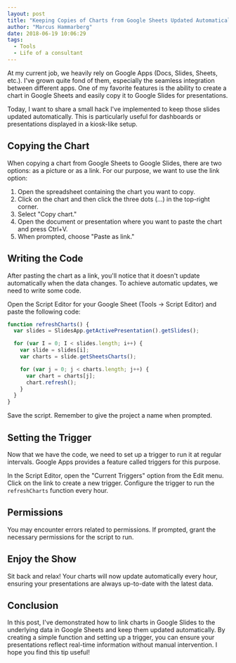 ```yaml
---
layout: post
title: "Keeping Copies of Charts from Google Sheets Updated Automatically"
author: "Marcus Hammarberg"
date: 2018-06-19 10:06:29
tags:
  - Tools
  - Life of a consultant
---
```


At my current job, we heavily rely on Google Apps (Docs, Slides, Sheets, etc.). I've grown quite fond of them, especially the seamless integration between different apps. One of my favorite features is the ability to create a chart in Google Sheets and easily copy it to Google Slides for presentations.

Today, I want to share a small hack I've implemented to keep those slides updated automatically. This is particularly useful for dashboards or presentations displayed in a kiosk-like setup.

## Copying the Chart

When copying a chart from Google Sheets to Google Slides, there are two options: as a picture or as a link. For our purpose, we want to use the link option:

1. Open the spreadsheet containing the chart you want to copy.
2. Click on the chart and then click the three dots (...) in the top-right corner.
3. Select "Copy chart."
4. Open the document or presentation where you want to paste the chart and press Ctrl+V.
5. When prompted, choose "Paste as link."

## Writing the Code

After pasting the chart as a link, you'll notice that it doesn't update automatically when the data changes. To achieve automatic updates, we need to write some code.

Open the Script Editor for your Google Sheet (Tools -> Script Editor) and paste the following code:

```javascript
function refreshCharts() {
  var slides = SlidesApp.getActivePresentation().getSlides();

  for (var I = 0; I < slides.length; i++) {
    var slide = slides[i];
    var charts = slide.getSheetsCharts();

    for (var j = 0; j < charts.length; j++) {
      var chart = charts[j];
      chart.refresh();
    }
  }
}
```

Save the script. Remember to give the project a name when prompted.

## Setting the Trigger

Now that we have the code, we need to set up a trigger to run it at regular intervals. Google Apps provides a feature called triggers for this purpose.

In the Script Editor, open the "Current Triggers" option from the Edit menu. Click on the link to create a new trigger. Configure the trigger to run the `refreshCharts` function every hour.

## Permissions

You may encounter errors related to permissions. If prompted, grant the necessary permissions for the script to run.

## Enjoy the Show

Sit back and relax! Your charts will now update automatically every hour, ensuring your presentations are always up-to-date with the latest data.

## Conclusion

In this post, I've demonstrated how to link charts in Google Slides to the underlying data in Google Sheets and keep them updated automatically. By creating a simple function and setting up a trigger, you can ensure your presentations reflect real-time information without manual intervention. I hope you find this tip useful!
